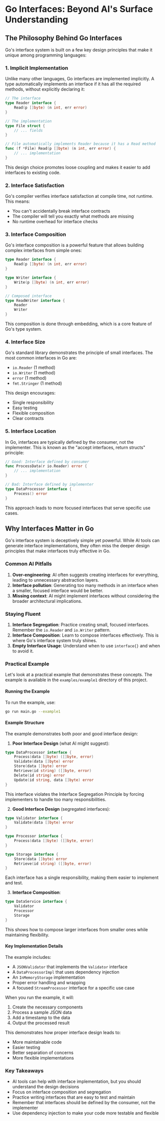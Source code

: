 # Go Interfaces: Beyond AI's Surface Understanding

## The Philosophy Behind Go Interfaces

Go's interface system is built on a few key design principles that make it unique among programming languages:

### 1. Implicit Implementation

Unlike many other languages, Go interfaces are implemented implicitly. A type automatically implements an interface if it has all the required methods, without explicitly declaring it:

```go
// The interface
type Reader interface {
    Read(p []byte) (n int, err error)
}

// The implementation
type File struct {
    // ... fields
}

// File automatically implements Reader because it has a Read method
func (f *File) Read(p []byte) (n int, err error) {
    // ... implementation
}
```

This design choice promotes loose coupling and makes it easier to add interfaces to existing code.

### 2. Interface Satisfaction

Go's compiler verifies interface satisfaction at compile time, not runtime. This means:
- You can't accidentally break interface contracts
- The compiler will tell you exactly what methods are missing
- No runtime overhead for interface checks

### 3. Interface Composition

Go's interface composition is a powerful feature that allows building complex interfaces from simple ones:

```go
type Reader interface {
    Read(p []byte) (n int, err error)
}

type Writer interface {
    Write(p []byte) (n int, err error)
}

// Composed interface
type ReadWriter interface {
    Reader
    Writer
}
```

This composition is done through embedding, which is a core feature of Go's type system.

### 4. Interface Size

Go's standard library demonstrates the principle of small interfaces. The most common interfaces in Go are:
- `io.Reader` (1 method)
- `io.Writer` (1 method)
- `error` (1 method)
- `fmt.Stringer` (1 method)

This design encourages:
- Single responsibility
- Easy testing
- Flexible composition
- Clear contracts

### 5. Interface Location

In Go, interfaces are typically defined by the consumer, not the implementer. This is known as the "accept interfaces, return structs" principle:

```go
// Good: Interface defined by consumer
func ProcessData(r io.Reader) error {
    // ... implementation
}

// Bad: Interface defined by implementer
type DataProcessor interface {
    Process() error
}
```

This approach leads to more focused interfaces that serve specific use cases.

## Why Interfaces Matter in Go

Go's interface system is deceptively simple yet powerful. While AI tools can generate interface implementations, they often miss the deeper design principles that make interfaces truly effective in Go.

### Common AI Pitfalls

1. **Over-engineering**: AI often suggests creating interfaces for everything, leading to unnecessary abstraction layers.
2. **Interface pollution**: Generating too many methods in an interface when a smaller, focused interface would be better.
3. **Missing context**: AI might implement interfaces without considering the broader architectural implications.

### Staying Fluent

1. **Interface Segregation**: Practice creating small, focused interfaces. Remember the `io.Reader` and `io.Writer` pattern.
2. **Interface Composition**: Learn to compose interfaces effectively. This is where Go's interface system truly shines.
3. **Empty Interface Usage**: Understand when to use `interface{}` and when to avoid it.

### Practical Example

Let's look at a practical example that demonstrates these concepts. The example is available in the `examples/example1` directory of this project.

#### Running the Example

To run the example, use:
```bash
go run main.go --example1
```

#### Example Structure

The example demonstrates both poor and good interface design:

1. **Poor Interface Design** (what AI might suggest):
```go
type DataProcessor interface {
    Process(data []byte) ([]byte, error)
    Validate(data []byte) error
    Store(data []byte) error
    Retrieve(id string) ([]byte, error)
    Delete(id string) error
    Update(id string, data []byte) error
}
```

This interface violates the Interface Segregation Principle by forcing implementers to handle too many responsibilities.

2. **Good Interface Design** (segregated interfaces):
```go
type Validator interface {
    Validate(data []byte) error
}

type Processor interface {
    Process(data []byte) ([]byte, error)
}

type Storage interface {
    Store(data []byte) error
    Retrieve(id string) ([]byte, error)
}
```

Each interface has a single responsibility, making them easier to implement and test.

3. **Interface Composition**:
```go
type DataService interface {
    Validator
    Processor
    Storage
}
```

This shows how to compose larger interfaces from smaller ones while maintaining flexibility.

#### Key Implementation Details

The example includes:
- A `JSONValidator` that implements the `Validator` interface
- A `DataProcessorImpl` that uses dependency injection
- An `InMemoryStorage` implementation
- Proper error handling and wrapping
- A focused `StreamProcessor` interface for a specific use case

When you run the example, it will:
1. Create the necessary components
2. Process a sample JSON data
3. Add a timestamp to the data
4. Output the processed result

This demonstrates how proper interface design leads to:
- More maintainable code
- Easier testing
- Better separation of concerns
- More flexible implementations

### Key Takeaways

- AI tools can help with interface implementation, but you should understand the design decisions
- Focus on interface composition and segregation
- Practice writing interfaces that are easy to test and maintain
- Remember that interfaces should be defined by the consumer, not the implementer
- Use dependency injection to make your code more testable and flexible 